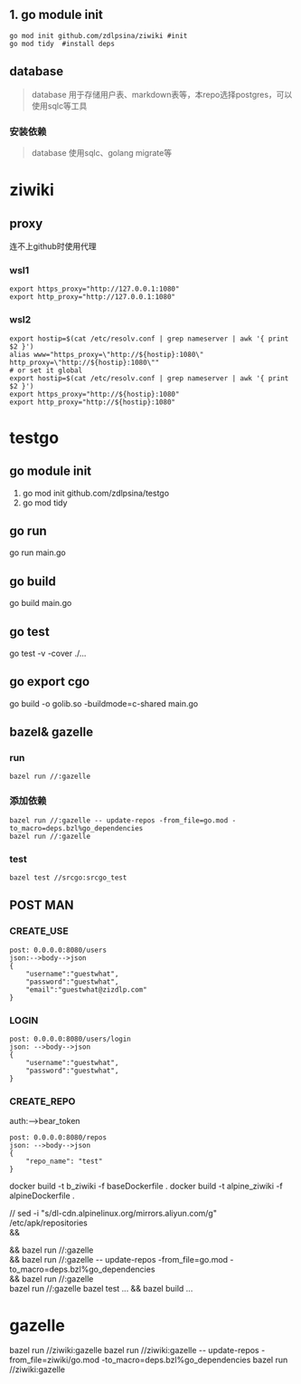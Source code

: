 ## 1. go module init

```shell
go mod init github.com/zdlpsina/ziwiki #init
go mod tidy  #install deps
```

## database

> database 用于存储用户表、markdown表等，本repo选择postgres，可以使用sqlc等工具
### 安装依赖

> database 使用sqlc、golang migrate等


# ziwiki

## proxy

连不上github时使用代理

### wsl1

```shell
export https_proxy="http://127.0.0.1:1080"
export http_proxy="http://127.0.0.1:1080"
```

### wsl2

```shell
export hostip=$(cat /etc/resolv.conf | grep nameserver | awk '{ print $2 }')
alias www="https_proxy=\"http://${hostip}:1080\" http_proxy=\"http://${hostip}:1080\""
# or set it global
export hostip=$(cat /etc/resolv.conf | grep nameserver | awk '{ print $2 }')
export https_proxy="http://${hostip}:1080" 
export http_proxy="http://${hostip}:1080"
```

# testgo

## go module init

1. go mod init github.com/zdlpsina/testgo
2. go mod tidy

## go run

  go run main.go

## go build

  go build main.go

## go test

  go test -v -cover ./...

## go export cgo

go build -o golib.so -buildmode=c-shared main.go

## bazel& gazelle

### run

```shell
bazel run //:gazelle
```

### 添加依赖

```shell
bazel run //:gazelle -- update-repos -from_file=go.mod -to_macro=deps.bzl%go_dependencies
bazel run //:gazelle
```

### test

```shell
bazel test //srcgo:srcgo_test
```

## POST MAN

### CREATE_USE

```shell
post: 0.0.0.0:8080/users 
json:-->body-->json
{
    "username":"guestwhat",
    "password":"guestwhat",
    "email":"guestwhat@zizdlp.com"
}
```

### LOGIN

```shell
post: 0.0.0.0:8080/users/login
json: -->body-->json
{
    "username":"guestwhat",
    "password":"guestwhat",
}
```

### CREATE_REPO

auth:-->bear_token

```shell
post: 0.0.0.0:8080/repos
json: -->body-->json
{
	"repo_name": "test"
}
```

docker build -t b_ziwiki -f baseDockerfile .
docker build -t alpine_ziwiki -f alpineDockerfile .

//
sed -i "s/dl-cdn.alpinelinux.org/mirrors.aliyun.com/g" /etc/apk/repositories \
  &&

&& bazel run //:gazelle \
&& bazel run //:gazelle -- update-repos -from_file=go.mod -to_macro=deps.bzl%go_dependencies \
&& bazel run //:gazelle \
bazel run //:gazelle
bazel test ... && bazel build ...

# gazelle

bazel run //ziwiki:gazelle
bazel run //ziwiki:gazelle -- update-repos -from_file=ziwiki/go.mod -to_macro=deps.bzl%go_dependencies
bazel run //ziwiki:gazelle
